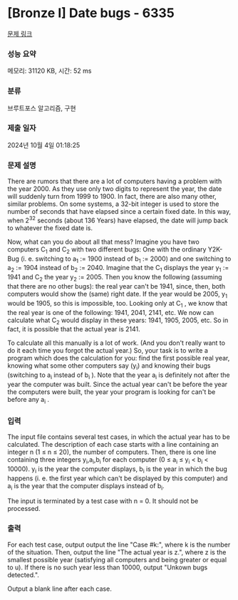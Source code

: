 # [Bronze I] Date bugs - 6335 

[문제 링크](https://www.acmicpc.net/problem/6335) 

### 성능 요약

메모리: 31120 KB, 시간: 52 ms

### 분류

브루트포스 알고리즘, 구현

### 제출 일자

2024년 10월 4일 01:18:25

### 문제 설명

<p>There are rumors that there are a lot of computers having a problem with the year 2000. As they use only two digits to represent the year, the date will suddenly turn from 1999 to 1900. In fact, there are also many other, similar problems. On some systems, a 32-bit integer is used to store the number of seconds that have elapsed since a certain fixed date. In this way, when 2<sup>32</sup> seconds (about 136 Years) have elapsed, the date will jump back to whatever the fixed date is. </p>

<p>Now, what can you do about all that mess? Imagine you have two computers C<sub>1</sub> and C<sub>2</sub> with two different bugs: One with the ordinary Y2K-Bug (i. e. switching to a<sub>1</sub> := 1900 instead of b<sub>1</sub> := 2000) and one switching to a<sub>2</sub> := 1904 instead of b<sub>2</sub> := 2040. Imagine that the C<sub>1</sub> displays the year y<sub>1</sub> := 1941 and C<sub>2</sub> the year y<sub>2</sub> := 2005. Then you know the following (assuming that there are no other bugs): the real year can't be 1941, since, then, both computers would show the (same) right date. If the year would be 2005, y<sub>1</sub> would be 1905, so this is impossible, too. Looking only at C<sub>1</sub> , we know that the real year is one of the following: 1941, 2041, 2141, etc. We now can calculate what C<sub>2</sub> would display in these years: 1941, 1905, 2005, etc. So in fact, it is possible that the actual year is 2141. </p>

<p>To calculate all this manually is a lot of work. (And you don't really want to do it each time you forgot the actual year.) So, your task is to write a program which does the calculation for you: find the first possible real year, knowing what some other computers say (y<sub>i</sub>) and knowing their bugs (switching to a<sub>i</sub> instead of b<sub>i</sub> ). Note that the year a<sub>i</sub> is definitely not after the year the computer was built. Since the actual year can't be before the year the computers were built, the year your program is looking for can't be before any a<sub>i</sub> .</p>

### 입력 

 <p>The input file contains several test cases, in which the actual year has to be calculated. The description of each case starts with a line containing an integer n (1 ≤ n ≤ 20), the number of computers. Then, there is one line containing three integers y<sub>i</sub>,a<sub>i</sub>,b<sub>i</sub> for each computer (0 ≤ a<sub>i</sub> ≤ y<sub>i</sub> < b<sub>i</sub> < 10000). y<sub>i</sub> is the year the computer displays, b<sub>i</sub> is the year in which the bug happens (i. e. the first year which can't be displayed by this computer) and a<sub>i</sub> is the year that the computer displays instead of b<sub>i</sub>. </p>

<p>The input is terminated by a test case with n = 0. It should not be processed.</p>

### 출력 

 <p>For each test case, output output the line "Case #k:", where k is the number of the situation. Then, output the line "The actual year is z.", where z is the smallest possible year (satisfying all computers and being greater or equal to u). If there is no such year less than 10000, output "Unkown bugs detected.".</p>

<p>Output a blank line after each case.</p>

